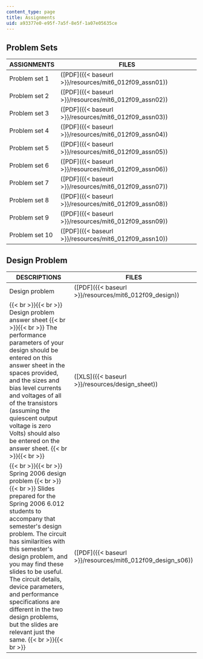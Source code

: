 ```yaml
---
content_type: page
title: Assignments
uid: a93377e0-e95f-7a5f-8e5f-1a07e05635ce
---
```


Problem Sets
------------

| ASSIGNMENTS | FILES |
| --- | --- |
| Problem set 1 | ([PDF]({{< baseurl >}}/resources/mit6_012f09_assn01)) |
| Problem set 2 | ([PDF]({{< baseurl >}}/resources/mit6_012f09_assn02)) |
| Problem set 3 | ([PDF]({{< baseurl >}}/resources/mit6_012f09_assn03)) |
| Problem set 4 | ([PDF]({{< baseurl >}}/resources/mit6_012f09_assn04)) |
| Problem set 5 | ([PDF]({{< baseurl >}}/resources/mit6_012f09_assn05)) |
| Problem set 6 | ([PDF]({{< baseurl >}}/resources/mit6_012f09_assn06)) |
| Problem set 7 | ([PDF]({{< baseurl >}}/resources/mit6_012f09_assn07)) |
| Problem set 8 | ([PDF]({{< baseurl >}}/resources/mit6_012f09_assn08)) |
| Problem set 9 | ([PDF]({{< baseurl >}}/resources/mit6_012f09_assn09)) |
| Problem set 10 | ([PDF]({{< baseurl >}}/resources/mit6_012f09_assn10)) 

Design Problem
--------------

| DESCRIPTIONS | FILES |
| --- | --- |
| Design problem | ([PDF]({{< baseurl >}}/resources/mit6_012f09_design)) |
|  {{< br >}}{{< br >}} Design problem answer sheet {{< br >}}{{< br >}} The performance parameters of your design should be entered on this answer sheet in the spaces provided, and the sizes and bias level currents and voltages of all of the transistors (assuming the quiescent output voltage is zero Volts) should also be entered on the answer sheet. {{< br >}}{{< br >}}  | ([XLS]({{< baseurl >}}/resources/design_sheet)) |
|  {{< br >}}{{< br >}} Spring 2006 design problem {{< br >}}{{< br >}} Slides prepared for the Spring 2006 6.012 students to accompany that semester's design problem. The circuit has similarities with this semester's design problem, and you may find these slides to be useful. The circuit details, device parameters, and performance specifications are different in the two design problems, but the slides are relevant just the same. {{< br >}}{{< br >}}  | ([PDF]({{< baseurl >}}/resources/mit6_012f09_design_s06))